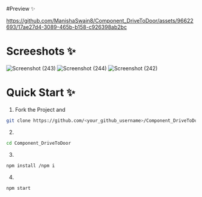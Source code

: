 #Preview ✨

https://github.com/ManishaSwain8/Component_DriveToDoor/assets/96622693/17ae27d4-3089-465b-b158-c926398ab2bc

# Screeshots ✨

![Screenshot (243)](https://github.com/ManishaSwain8/Component_DriveToDoor/assets/96622693/dee2ceb0-66b6-4e2d-86b1-ecadc35a64c4)
![Screenshot (244)](https://github.com/ManishaSwain8/Component_DriveToDoor/assets/96622693/446aeb81-e69b-4bb4-b0f4-f8441230e8af)
![Screenshot (242)](https://github.com/ManishaSwain8/Component_DriveToDoor/assets/96622693/170cef0b-cde4-410f-90bd-ada1fb1b0dc1)

# Quick Start ✨ 

1. Fork the Project and

```sh
git clone https://github.com/<your_github_username>/Component_DriveToDoor.git
```

2. 

```sh
cd Component_DriveToDoor
```

3. 

```sh
npm install /npm i
```

4.
 ```sh
npm start
```
